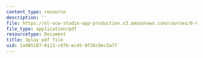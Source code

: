 ```yaml
---
content_type: resource
description: ''
file: https://ol-ocw-studio-app-production.s3.amazonaws.com/courses/6-042j-mathematics-for-computer-science-spring-2015/1a9851870113c97bec450f26c0ec5a77_wIq4CssPoO0.pdf
file_type: application/pdf
resourcetype: Document
title: 3play pdf file
uid: 1a985187-0113-c97b-ec45-0f26c0ec5a77
---
```

